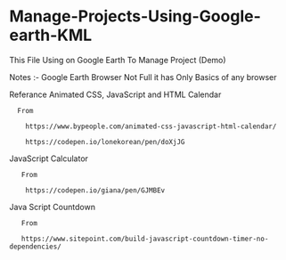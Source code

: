 # Manage-Projects-Using-Google-earth-KML
This File Using on Google Earth To Manage Project (Demo)

Notes :-
      Google Earth Browser Not Full it has Only Basics of any browser
      
Referance
Animated CSS, JavaScript and HTML Calendar 

      From
      
        https://www.bypeople.com/animated-css-javascript-html-calendar/
      
        https://codepen.io/lonekorean/pen/doXjJG

JavaScript Calculator

       From
      
        https://codepen.io/giana/pen/GJMBEv

Java Script Countdown

       From
      
       https://www.sitepoint.com/build-javascript-countdown-timer-no-dependencies/
